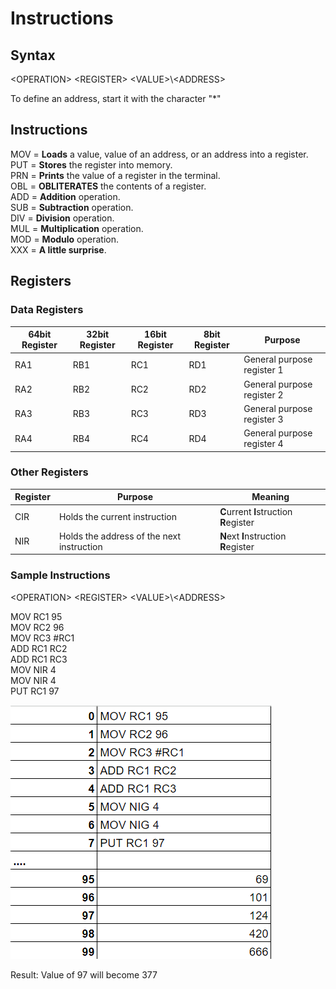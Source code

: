 # Instructions


## Syntax

\<OPERATION> \<REGISTER> \<VALUE>\\\<ADDRESS>

To define an address, start it with the character "*"


## Instructions

MOV = **Loads** a value, value of an address, or an address into a register.<br>
PUT = **Stores** the register into memory.<br>
PRN = **Prints** the value of a register in the terminal.<br>
OBL = **OBLITERATES** the contents of a register.<br>
ADD = **Addition** operation.<br>
SUB = **Subtraction** operation.<br>
DIV = **Division** operation.<br>
MUL = **Multiplication** operation.<br>
MOD = **Modulo** operation.<br>
XXX = **A little surprise**.


## Registers

### Data Registers
| 64bit Register | 32bit Register  | 16bit Register | 8bit Register | Purpose |
|----------|----------|----------|----------|--------------|
| RA1         |  RB1        |  RC1        |  RD1        |  General purpose register 1        |
| RA2         |  RB2        |  RC2        |  RD2        |  General purpose register 2        |
| RA3         |  RB3        |  RC3        |  RD3        |  General purpose register 3        |
| RA4         |  RB4        |  RC4        |  RD4        |  General purpose register 4        |

### Other Registers
| Register | Purpose | Meaning |
|----------|---------|--------|
|   CIR   | Holds the current instruction   | **C**urrent **I**struction **R**egister|
|   NIR   | Holds the address of the next instruction    | **N**ext **I**nstruction **R**egister|

<!-- |   CIA   | Holds the address of the current instruction   | **C**urrent **I**nstruction **A**ddress |
-->

### Sample Instructions 



\<OPERATION> \<REGISTER> \<VALUE>\\\<ADDRESS>

MOV RC1 95<br>
MOV RC2 96<br>
MOV RC3 #RC1<br>
ADD RC1 RC2<br>
ADD RC1 RC3<br>
MOV NIR 4<br>
MOV NIR 4<br>
PUT RC1 97<br>


![Diagram](./asssets/instructionSet.png)

Result:
Value of 97 will become 377